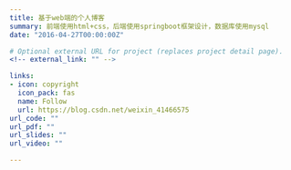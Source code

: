 ```yaml
---
title: 基于web端的个人博客
summary: 前端使用html+css，后端使用springboot框架设计，数据库使用mysql
date: "2016-04-27T00:00:00Z"

# Optional external URL for project (replaces project detail page).
<!-- external_link: "" -->

links:
- icon: copyright
  icon_pack: fas
  name: Follow
  url: https://blog.csdn.net/weixin_41466575
url_code: ""
url_pdf: ""
url_slides: ""
url_video: ""

---
```

